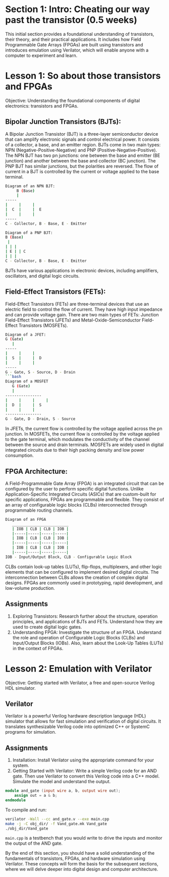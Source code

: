 # Section 1: Intro: Cheating our way past the transistor (0.5 weeks)
This initial section provides a foundational understanding of transistors, their theory, and their practical applications. It includes how Field Programmable Gate Arrays (FPGAs) are built using transistors and introduces emulation using Verilator, which will enable anyone with a computer to experiment and learn.

# Lesson 1: So about those transistors and FPGAs
Objective: Understanding the foundational components of digital electronics: transistors and FPGAs.

## Bipolar Junction Transistors (BJTs):
A Bipolar Junction Transistor (BJT) is a three-layer semiconductor device that can amplify electronic signals and control electrical power. It consists of a collector, a base, and an emitter region. BJTs come in two main types: NPN (Negative-Positive-Negative) and PNP (Positive-Negative-Positive). The NPN BJT has two pn junctions: one between the base and emitter (BE junction) and another between the base and collector (BC junction). The PNP BJT has similar junctions, but the polarities are reversed. The flow of current in a BJT is controlled by the current or voltage applied to the base terminal.
```bash
Diagram of an NPN BJT:
     B (Base)
     |
-----
|     |     |   
|  C  |     |  E
|     |     |  
-----
C - Collector, B - Base, E - Emitter
```
```bash
Diagram of a PNP BJT:
B (Base)
 |
| | |
| E | | C
| | |
C - Collector, B - Base, E - Emitter
```
BJTs have various applications in electronic devices, including amplifiers, oscillators, and digital logic circuits.

## Field-Effect Transistors (FETs):
Field-Effect Transistors (FETs) are three-terminal devices that use an electric field to control the flow of current. They have high input impedance and can provide voltage gain. There are two main types of FETs: Junction Field-Effect Transistors (JFETs) and Metal-Oxide-Semiconductor Field-Effect Transistors (MOSFETs).
```bash
Diagram of a JFET:
G (Gate)
   |
-----
|     |     |   
|  S  |     |  D
|     |     |   
-----
G - Gate, S - Source, D - Drain
```bash
Diagram of a MOSFET
   G (Gate)
   |
----------------
|     |     |     |   
|  D  |     |  S
|     |     |   
----------------
G - Gate, D - Drain, S - Source
```
In JFETs, the current flow is controlled by the voltage applied across the pn junction. In MOSFETs, the current flow is controlled by the voltage applied to the gate terminal, which modulates the conductivity of the channel between the source and drain terminals. MOSFETs are widely used in digital integrated circuits due to their high packing density and low power consumption.

## FPGA Architecture:
A Field-Programmable Gate Array (FPGA) is an integrated circuit that can be configured by the user to perform specific digital functions. Unlike Application-Specific Integrated Circuits (ASICs) that are custom-built for specific applications, FPGAs are programmable and flexible. They consist of an array of configurable logic blocks (CLBs) interconnected through programmable routing channels.
```bash
Diagram of an FPGA
   _________________________
   | IOB | CLB | CLB | IOB |
   |-----|-----|-----|-----|
   | IOB | CLB | CLB | IOB |
   |-----|-----|-----|-----|
   | IOB | CLB | CLB | IOB |
   |-----|-----|-----|-----|
IOB - Input/Output Block, CLB - Configurable Logic Block
```
CLBs contain look-up tables (LUTs), flip-flops, multiplexers, and other logic elements that can be configured to implement desired digital circuits. The interconnection between CLBs allows the creation of complex digital designs. FPGAs are commonly used in prototyping, rapid development, and low-volume production.

## Assignments
1. Exploring Transistors: Research further about the structure, operation principles, and applications of BJTs and FETs. Understand how they are used to create digital logic gates.
2. Understanding FPGA: Investigate the structure of an FPGA. Understand the role and operation of Configurable Logic Blocks (CLBs) and Input/Output Blocks (IOBs). Also, learn about the Look-Up Tables (LUTs) in the context of FPGAs.

# Lesson 2: Emulation with Verilator
Objective: Getting started with Verilator, a free and open-source Verilog HDL simulator.

## Verilator
Verilator is a powerful Verilog hardware description language (HDL) simulator that allows for fast simulation and verification of digital circuits. It translates synthesizable Verilog code into optimized C++ or SystemC programs for simulation.

## Assignments
1. Installation: Install Verilator using the appropriate command for your system.
2. Getting Started with Verilator: Write a simple Verilog code for an AND gate. Then use Verilator to convert this Verilog code into a C++ model. Simulate the model and understand the output.
```verilog
module and_gate (input wire a, b, output wire out);
    assign out = a & b;
endmodule
```
To compile and run:
```bash
verilator -Wall --cc and_gate.v --exe main.cpp
make -j -C obj_dir/ -f Vand_gate.mk Vand_gate
./obj_dir/Vand_gate
```
`main.cpp` is a testbench that you would write to drive the inputs and monitor the output of the AND gate.

By the end of this section, you should have a solid understanding of the fundamentals of transistors, FPGAs, and hardware simulation using Verilator. These concepts will form the basis for the subsequent sections, where we will delve deeper into digital design and computer architecture.